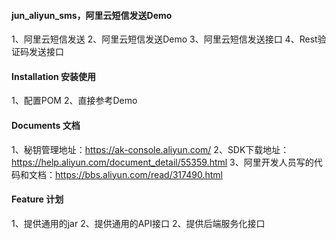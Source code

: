 #### jun_aliyun_sms，阿里云短信发送Demo
1、阿里云短信发送
2、阿里云短信发送Demo
3、阿里云短信发送接口
4、Rest验证码发送接口


#### Installation 安装使用

1、配置POM
2、直接参考Demo


#### Documents 文档

1、秘钥管理地址：https://ak-console.aliyun.com/
2、SDK下载地址：https://help.aliyun.com/document_detail/55359.html
3、阿里开发人员写的代码和文档：https://bbs.aliyun.com/read/317490.html


#### Feature 计划

1、提供通用的jar
2、提供通用的API接口
2、提供后端服务化接口





